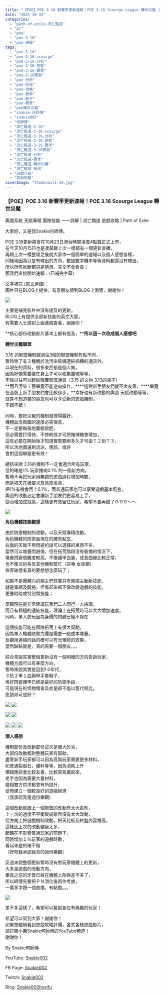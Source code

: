 ```yaml
---
title: "【POE】POE 3.16 新賽季更新速報！POE 3.16 Scourge League 轉世災魘 | 輿圖系統 天賦專精 團隊技能 一一詳解 | 流亡黯道 遊戲攻略 | Path of Exile"
date: "2021-10-15"
categories: 
  - "path-of-exile-流亡黯道"
  - "pc"
  - "poe"
  - "poe-3-16"
  - "poe-通識"
tags: 
  - "poe-3-16"
  - "poe-3-16-scourge"
  - "poe-3-16-分析"
  - "poe-3-16-技能"
  - "poe-3-16-賽季"
  - "poe-3-16預測"
  - "poe-分析"
  - "poe-捉鬼"
  - "poe-攻略"
  - "poe-教學"
  - "poe-新手"
  - "poe-賽季"
  - "poe轉世災魘"
  - "snakie-何師傅"
  - "snakie002"
  - "何師傅"
  - "流亡黯道-3-16"
  - "流亡黯道-3-16-scourge"
  - "流亡黯道-3-16-分析"
  - "流亡黯道-3-16-技能"
  - "流亡黯道-3-16-賽季"
  - "流亡黯道-3-16預測"
  - "流亡黯道-分析"
  - "流亡黯道-賽季"
  - "流亡黯道-轉世災魘"
  - "流亡黯道-預測"
  - "遊戲介紹"
  - "遊戲攻略"
coverImage: "thumbnail1-19.jpg"
---
```


### 【POE】POE 3.16 新賽季更新速報！POE 3.16 Scourge League 轉世災魘  
輿圖系統 天賦專精 團隊技能 一一詳解 | 流亡黯道 遊戲攻略 | Path of Exile

  
大家好，又是我Snakie何師傅。  

  
POE 3.16更新將會在10月23日港台時間凌晨4點鐘正式上市，  
在今天10月15日也是凌晨跟上次一樣都有一個更新直播，  
再跟上次一樣整理之後就大家作一個簡單的速報以及個人感想各樣，  
同樣地因為只是有釋出的方向，數據數字機率等等資料都還沒有釋出，  
所以所有推斷都只是猜想，完全不會負責！  
那我們直接開始速報：(已補完字幕)  

  
文字補完 [(原文連結)](https://snakie002hosifu.blogspot.com/2021/10/poepoe-316-poe-316-scourge-league-path.html)：  
圖片只在BLOG上提供，有意朋友請到BLOG上瀏覽，謝謝你！  

  
![](WordPress/Path-of-Exile-Scourge-Livestream-October-2021.mp4_snapshot_20.08.239-1024x576.jpg)  

  
主要是補完影片中沒有提及的更新，  
BLOG上有提供全部新技能的英文大圖，  
有需要人士請到上面連結查看，謝謝你！  

  
**核心部份改動影片基本上都有提及，****所以這一次改成個人感想吧**  

  
**轉世災魘聯盟**  

  
3.16 的聯盟機制跟過往3個的聯盟機制有點不同，  
暫時除了有３種關於洗污染裝備連結插糟的通貨外，  
以現在的資料，很多東西都是個人向，  
因為好像需要裝在身上才可以收集靈魂等等，  
不像以往可以輕鬆販賣聯盟通貨（3.15 的文物 3.13的瓶子）  
**而且污染工藝畢竟不能逆向操作，****這對新手朋友們就不太友善，****畢竟在造裝上新手朋友們會比較卻步，**幸好也有新改動的輿圖 天賦改動等等，  
就算不想造裝的朋友也可以享受新的遊戲機制，  
不錯不錯！  

  
同時，要把災魘的機制發揮得最好，  
機體血洗輿圖的速度必需很高，  
不一定要每張地圖都很肥，  
但必需要打得快，不停刷怪才可把賭博機會增加，  
這有必要在開始後才知道實際要刷多久才可由Ｔ２到Ｔ３，  
所以洗地圖速刷流派，應該，或許  
會對這個聯盟更有效！  

  
總括來說 3.16的機制不一定會適合所有玩家，  
但的確是1% 玩家推向0.1% 的一個新方向，  
暫時不再把玩家用無謂的遊戲過程增加時數，  
而是把天花板要求及高度推高，  
把1%有機會再上0.1%，而普通玩家也可以享受遊戲基本配套，  
輿圖的改動必定會讓新手朋友們更容易上手，  
從而增加成就感，這樣更有效留住玩家，希望不要再錯了ＧＧＧ～～  

  
![](WordPress/Path-of-Exile-Scourge-Livestream-October-2021.mp4_snapshot_25.42.825-1024x576.jpg)  

  
**角色機體技能觀望**  

  
由於防禦機制的改動，以及天賦專精改動，  
角色機體的防禦面現在的確有點玄，  
右面的天賦不用閃避的話可以選擇的東西不多，  
當然可以堆疊閃避值，但在拓荒階段沒有裝備的情況下，  
堆疊閃避值難度較高，不像護甲血量，成長曲線比較正常，  
也不像法術系有其他機制幫忙（召喚 女巫類）  
俠客破壞者真的要想想怎麼玩了；  

  
如果不是團體向的朋友們其實只有兩招主動新技能，  
就是毒瓶及龍捲，但看起來都不像改變遊戲的技能，  
更像附助或特別類技能；  

  
反觀現在是非常建議玩家們二人同行一人撿漏，  
而且有積極的連結技能，理論上在拓荒時可以大大增加速度，  
同時，單人遊玩因為廉價的閃避已經不存在  

  
這個技能可能在團隊拓荒上有很大幫助，  
因為單人機體防禦力還是需要一點成本堆疊，  
反觀用連結的話的確可以有光環師的效果，  
當然缺點就是，真的需要一個朋友。。。  

  
綜合來說其實整個更新沒有一個明確的方向告訴玩家，  
機體方面可以有甚麼方向，  
暫時來說其實是回到1.0年代，  
３抗２甲１血胸甲手套鞋子，  
堆好閃避護甲已經是最好的防禦手段，  
可是現在的怪物傷害及血量都不能以舊代相比，  
應該如可是好？  

  
![](WordPress/6-PL-272x300.png) ![](WordPress/5-SL-291x300.png)  

  
![](WordPress/4-PC-300x297.png) ![](WordPress/3-TRRR-300x251.png)  

  
![](WordPress/2-TR-271x300.png) ![](WordPress/1-EB-300x297.png) ![](WordPress/7-IL-217x300.png)  

  
**個人感想**  

  
機制部份及改動部份這次是優大於劣，  
大部份改動都對整體玩家有幫助，  
盡管新手玩家都可以因為高階玩家需要更多材料，  
如普通裂痕石，礦料等等，因為消耗上升  
價錢應該會比較友善，比較容易農起來，  
老手也因為需要大量材料，  
變相雙方供求都會有所提升，  
從而建立一個較良好的遊戲經濟  
（我承認我是過份樂觀）  

  
這個改動就跟上一個聯盟的改動有太大區別，  
上一次的過度不平衡變成雖然沒有太大改動，  
但方向上把遊戲機制改動，把天花板及終盤內容推高，  
這樣比上次的改動健康太多，  
起碼在不影響普通玩家的前題下，  
同時增加１％玩家的遊戲時數，  
看起來是的確不錯  
（好吧我承認我真的過份樂觀）  

  
反過來說整個更新暫時沒有對玩家機體上的更新，  
大多是遊戲的改動方向，  
畢竟之前的牙膏已經在機體上劑得差不多了，  
所以師傅先要把ＰＮ消化後再作考慮，  
一萬多字跟一個直播，有點飽。。。  

  
![](WordPress/Path-of-Exile-Scourge-Livestream-October-2021.mp4_snapshot_25.42.825-1024x576.jpg)  

  
差不多這樣了，希望可以幫到各位有興趣的玩家！  

  
希望可以幫到大家！謝謝你！  
如果想繼續看到遊戲攻略評價，各式各樣遊戲影片，  
請訂閱小弟Snakie何師傅的YouTube頻道！  
謝謝你！  

  
By Snakie何師傅  

  
YouTube: [Snakie002](https://www.youtube.com/c/Snakie002/)  

  
FB Page: [Snakie002](https://www.facebook.com/Snakie002/)  

  
Twitch: [Snakie002](https://www.twitch.tv/snakie002/)  

  
Blog: [Snakie002hosifu](https://snakie002hosifu.blog/)
